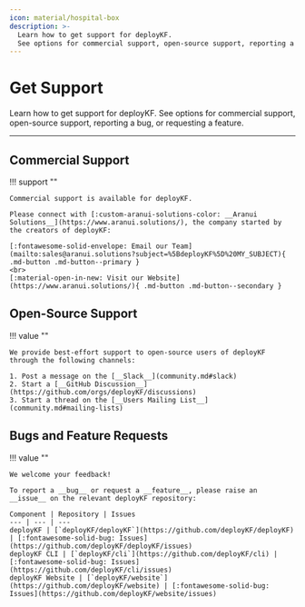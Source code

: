 ```yaml
---
icon: material/hospital-box
description: >-
  Learn how to get support for deployKF.
  See options for commercial support, open-source support, reporting a bug, or requesting a feature.
---
```


# Get Support

Learn how to get support for deployKF.
See options for commercial support, open-source support, reporting a bug, or requesting a feature.

---

## Commercial Support

!!! support ""

    Commercial support is available for deployKF.

    Please connect with [:custom-aranui-solutions-color: __Aranui Solutions__](https://www.aranui.solutions/), the company started by the creators of deployKF:

    [:fontawesome-solid-envelope: Email our Team](mailto:sales@aranui.solutions?subject=%5BdeployKF%5D%20MY_SUBJECT){ .md-button .md-button--primary }
    <br>
    [:material-open-in-new: Visit our Website](https://www.aranui.solutions/){ .md-button .md-button--secondary }

## Open-Source Support

!!! value ""

    We provide best-effort support to open-source users of deployKF through the following channels:
    
    1. Post a message on the [__Slack__](community.md#slack)
    2. Start a [__GitHub Discussion__](https://github.com/orgs/deployKF/discussions)
    3. Start a thread on the [__Users Mailing List__](community.md#mailing-lists)

## Bugs and Feature Requests

!!! value ""

    We welcome your feedback!

    To report a __bug__ or request a __feature__, please raise an __issue__ on the relevant deployKF repository:
    
    Component | Repository | Issues
    --- | --- | ---
    deployKF | [`deployKF/deployKF`](https://github.com/deployKF/deployKF) | [:fontawesome-solid-bug: Issues](https://github.com/deployKF/deployKF/issues)
    deployKF CLI | [`deployKF/cli`](https://github.com/deployKF/cli) | [:fontawesome-solid-bug: Issues](https://github.com/deployKF/cli/issues)
    deployKF Website | [`deployKF/website`](https://github.com/deployKF/website) | [:fontawesome-solid-bug: Issues](https://github.com/deployKF/website/issues)